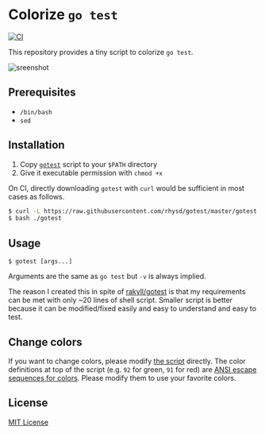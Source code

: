 Colorize `go test`
==================
[![CI][ci-badge]][ci]

This repository provides a tiny script to colorize `go test`.

![sreenshot](https://github.com/rhysd/ss/blob/master/gotest/main.png?raw=true)

## Prerequisites

- `/bin/bash`
- `sed`

## Installation

1. Copy [`gotest`](gotest) script to your `$PATH` directory
2. Give it executable permission with `chmod +x`

On CI, directly downloading `gotest` with `curl` would be sufficient in most cases as follows.

```sh
$ curl -L https://raw.githubusercontent.com/rhysd/gotest/master/gotest > gotest
$ bash ./gotest
```

## Usage

```
$ gotest [args...]
```

Arguments are the same as `go test` but `-v` is always implied.

The reason I created this in spite of [rakyll/gotest](https://github.com/rakyll/gotest) is that
my requirements can be met with only ~20 lines of shell script. Smaller script is better because
it can be modified/fixed easily and easy to understand and easy to test.

## Change colors

If you want to change colors, please modify [the script](gotest) directly. The color definitions at
top of the script (e.g. `92` for green, `91` for red) are [ANSI escape sequences for colors][ansi-colors].
Please modify them to use your favorite colors.

## License

[MIT License](LICENSE.txt)

[ci-badge]: https://github.com/rhysd/gotest/workflows/CI/badge.svg?branch=master&event=push
[ci]: https://github.com/rhysd/gotest/actions?query=workflow%3ACI
[ansi-colors]: https://en.wikipedia.org/wiki/ANSI_escape_code#Colors

